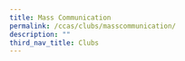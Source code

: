 ```yaml
---
title: Mass Communication
permalink: /ccas/clubs/masscommunication/
description: ""
third_nav_title: Clubs
---
```

